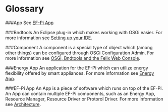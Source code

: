 # Glossary

###App
See [EF-Pi App](#EF-Pi-app)

###Bndtools
An Eclipse plug-in which makes working with OSGi easier. For more information see [Setting up your IDE](SettingUpYourIDE.md).

###Component
A component is a special type of object which (among other things) can be configured through OSGi Configuration Admin. For more information see [OSGi, Bndtools and the Felix Web Console](OSGi.md).

###Energy App
An application for the EF-Pi which can utilize energy flexibility offered by smart appliances. For more information see [Energy App](EnergyApp.md).

###EF-Pi App
An App is a piece of software which runs on top of the EF-Pi. An App can contain multiple EF-Pi components, such as an Energy App, Resource Manager, Resource Driver or Protorol Driver. For more information see [Architecture](Architecture.md).